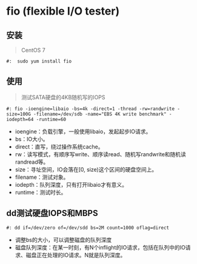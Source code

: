 # fio (flexible I/O tester)

## 安装

>CentOS 7
```shell
#:  sudo yum install fio
```

## 使用

>测试SATA硬盘的4KB随机写的IOPS

```shell
#: fio -ioengine=libaio -bs=4k -direct=1 -thread -rw=randwrite -size=100G -filename=/dev/sdb -name="EBS 4K write benchmark" -iodepth=64 -runtime=60
```
* ioengine：负载引擎，一般使用libaio，发起起步IO请求。<br>
* bs：IO大小。<br>
* direct：直写，绕过操作系统cache。<br>
* rw：读写模式，有顺序写write、顺序读read、随机写randwrite和随机读randread等。<br>
* size：寻址空间，IO会落在[0, size)这个区间的硬盘空间上。<br>
* filename：测试对象。<br>
* iodepth：队列深度，只有打开libaio才有意义。<br>
* runtime：测试时长。<br>

## dd测试硬盘IOPS和MBPS

```shell
#: dd if=/dev/zero of=/dev/sdd bs=2M count=1000 oflag=direct
```
* 调整bs的大小，可以调整磁盘的队列深度<br>
* 磁盘队列深度：在某一时刻，有N个inflight的IO请求，包括在队列中的IO请求、磁盘正在处理的IO请求。N就是队列深度。

